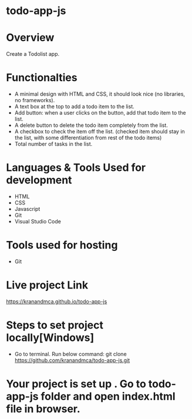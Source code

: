 
# todo-app-js

# Overview
Create a Todolist app.
# Functionalties
- A minimal design with HTML and CSS, it should look nice (no libraries, no frameworks).
- A text box at the top to add a todo item to the list.
- Add button: when a user clicks on the button, add that todo item to the list.
- A delete button to delete the todo item completely from the list.
- A checkbox to check the item off the list. (checked item should stay in the list, with some differentiation from rest of the todo items)
- Total number of tasks in the list.

# Languages & Tools Used for development
- HTML
- CSS
- Javascript
- Git
- Visual Studio Code

# Tools used for hosting
- Git
# Live project Link
https://kranandmca.github.io/todo-app-js

# Steps to set project locally[Windows]
- Go to terminal. Run below command:
     git clone https://github.com/kranandmca/todo-app-js.git

 # Your project is set up . Go to todo-app-js folder and open index.html file in browser.

 
